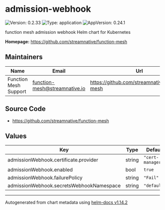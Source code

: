 # admission-webhook

![Version: 0.2.33](https://img.shields.io/badge/Version-0.2.33-informational?style=flat-square) ![Type: application](https://img.shields.io/badge/Type-application-informational?style=flat-square) ![AppVersion: 0.24.1](https://img.shields.io/badge/AppVersion-0.24.1-informational?style=flat-square)

function mesh admission webhook Helm chart for Kubernetes

**Homepage:** <https://github.com/streamnative/function-mesh>

## Maintainers

| Name | Email | Url |
| ---- | ------ | --- |
| Function Mesh Support | <function-mesh@streamnative.io> | <https://github.com/streamnative/function-mesh> |

## Source Code

* <https://github.com/streamnative/function-mesh>

## Values

| Key | Type | Default | Description |
|-----|------|---------|-------------|
| admissionWebhook.certificate.provider | string | `"cert-manager"` |  |
| admissionWebhook.enabled | bool | `true` |  |
| admissionWebhook.failurePolicy | string | `"Fail"` |  |
| admissionWebhook.secretsWebhookNamespace | string | `"default"` |  |

----------------------------------------------
Autogenerated from chart metadata using [helm-docs v1.14.2](https://github.com/norwoodj/helm-docs/releases/v1.14.2)
